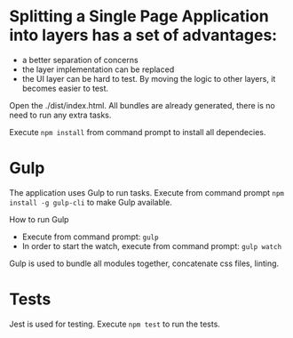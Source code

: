 # Splitting a Single Page Application into layers has a set of advantages:

* a better separation of concerns
* the layer implementation can be replaced
* the UI layer can be hard to test. By moving the logic to other layers, it becomes easier to test.

Open the ./dist/index.html.
All bundles are already generated, there is no need to run any extra tasks.

Execute `npm install` from command prompt to install all dependecies.

# Gulp
The application uses Gulp to run tasks.
Execute from command prompt `npm install -g gulp-cli` to make Gulp available.

How to run Gulp
- Execute from command prompt:
`gulp`
- In order to start the watch, execute from command prompt:
`gulp watch`

Gulp is used to bundle all modules together, concatenate css files, linting.

# Tests
Jest is used for testing.
Execute `npm test` to run the tests.
